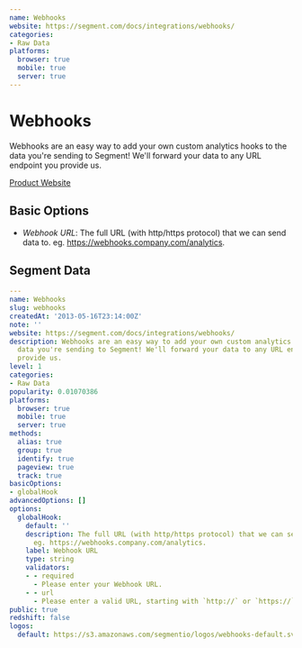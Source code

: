 ```yaml
---
name: Webhooks
website: https://segment.com/docs/integrations/webhooks/
categories:
- Raw Data
platforms:
  browser: true
  mobile: true
  server: true
---
```


# Webhooks

Webhooks are an easy way to add your own custom analytics hooks to the data you're sending to Segment! We'll forward your data to any URL endpoint you provide us.

[Product Website](https://segment.com/docs/integrations/webhooks/)

## Basic Options

- *Webhook URL*: The full URL (with http/https protocol) that we can send data to. eg. https://webhooks.company.com/analytics.


## Segment Data
```yaml
---
name: Webhooks
slug: webhooks
createdAt: '2013-05-16T23:14:00Z'
note: ''
website: https://segment.com/docs/integrations/webhooks/
description: Webhooks are an easy way to add your own custom analytics hooks to the
  data you're sending to Segment! We'll forward your data to any URL endpoint you
  provide us.
level: 1
categories:
- Raw Data
popularity: 0.01070386
platforms:
  browser: true
  mobile: true
  server: true
methods:
  alias: true
  group: true
  identify: true
  pageview: true
  track: true
basicOptions:
- globalHook
advancedOptions: []
options:
  globalHook:
    default: ''
    description: The full URL (with http/https protocol) that we can send data to.
      eg. https://webhooks.company.com/analytics.
    label: Webhook URL
    type: string
    validators:
    - - required
      - Please enter your Webhook URL.
    - - url
      - Please enter a valid URL, starting with `http://` or `https://`.
public: true
redshift: false
logos:
  default: https://s3.amazonaws.com/segmentio/logos/webhooks-default.svg

```

